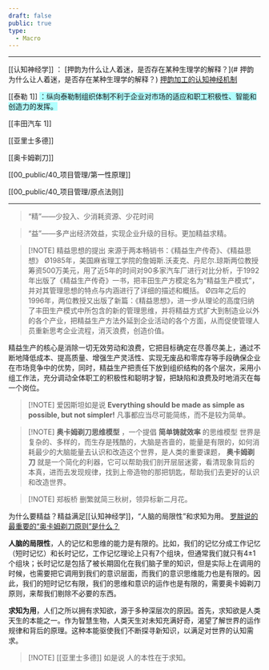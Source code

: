 ```yaml
---
draft: false
public: true
type:
  - Macro
---
```

---

[[认知神经学]] ： [押韵为什么让人着迷，是否存在某种生理学的解释？](# 押韵为什么让人着迷，是否存在某种生理学的解释？)
	[押韵加工的认知神经机制](https://zhuanlan.zhihu.com/p/661887072)

[[泰勒 1]] <span style="background:#b1ffff">：纵向泰勒制组织体制不利于企业对市场的适应和职工积极性、智能和创造力的发挥。</span>

[[丰田汽车 1]]

[[亚里士多德]]

[[奥卡姆剃刀]]

[[00_public/40_项目管理/第一性原理]] 

[[00_public/40_项目管理/原点法则]]

---

> “精”——少投入、少消耗资源、少花时间

> “益”——多产出经济效益，实现企业升级的目标。更加精益求精。


> [!NOTE] 精益思想的提出
> 来源于两本畅销书：《精益生产传奇》、《精益思想》
> Ø1985年，美国麻省理工学院的詹姆斯.沃麦克、丹尼尔.琼斯两位教授筹资500万美元，用了近5年的时间对90多家汽车厂进行对比分析，于1992年出版了《精益生产传奇》一书，把丰田生产方模定名为“精益生产模式”，并对其管理思想的特点与内涵进行了详细的描述和概括。
> Ø四年之后的1996年，两位教授又出版了新篇：《精益思想》，进一步从理论的高度归纳了丰田生产模式中所包含的新的管理思维，并将精益方式扩大到制造业以外的各个产业，把精益生产方法外延到企业活动的各个方面，从而促使管理人员重新思考企业流程，消灭浪费，创造价值。

精益生产的核心是消除一切无效劳动和浪费，它把目标确定在尽善尽美上，通过不断地降低成本、提高质量、增强生产灵活性、实现无废品和零库存等手段确保企业在市场竞争中的优势，同时，精益生产把责任下放到组织结构的各个层次，采用小组工作法，充分调动全体职工的积极性和聪明才智，把缺陷和浪费及时地消灭在每一个岗位。


> [!NOTE] 爱因斯坦如是说
> **Everything should be made as simple as possible, but not simpler!**
> 凡事都应当尽可能简练，而不是较为简单。


> [!NOTE] **奥卡姆剃刀思维模型** ，一个提倡 **简单铸就效率** 的思维模型
> 世界是复杂的、多样的，而生存是残酷的，大脑是吝啬的，能量是有限的，如何消耗最少的大脑能量去认识和改造这个世界，是人类的重要课题， **奥卡姆剃刀** 就是一个简化的利器，它可以帮助我们剖开层层迷雾，看清现象背后的本真，进而去发现规律，找到上帝造物的那把钥匙，帮助我们去更好的认识和改造世界。


> [!NOTE] 郑板桥
> 删繁就简三秋树，领异标新二月花。

为什么要精益？精益满足[[认知神经学]]，“人脑的局限性”和求知为用。
	[罗胖说的最重要的“奥卡姆剃刀原则”是什么？](https://www.jianshu.com/p/8102cb404a45)

**人脑的局限性**，人的记忆和思维的能力是有限的。比如，我们的记忆分成工作记忆（短时记忆）和长时记忆，工作记忆理论上只有7个组块，但通常我们就只有4±1个组块；长时记忆是包括了被长期固化在我们脑子里的知识，但是实际上在调用的时候，也需要把它调用到我们的意识层面，而我们的意识思维能力也是有限的。因此，我们的短时记忆有限，我们的思维和意识的运作也是有限的，需要奥卡姆剃刀原则，来帮我们剔除不必要的东西。

**求知为用**，人们之所以拥有求知欲，源于多种深层次的原因。首先，求知欲是人类天生的本能之一。作为智慧生物，人类天生对未知充满好奇，渴望了解世界的运作规律和背后的原理。这种本能驱使我们不断探寻新知识，以满足对世界的认知需求。


> [!NOTE] [[亚里士多德]] 如是说
> 人的本性在于求知。



